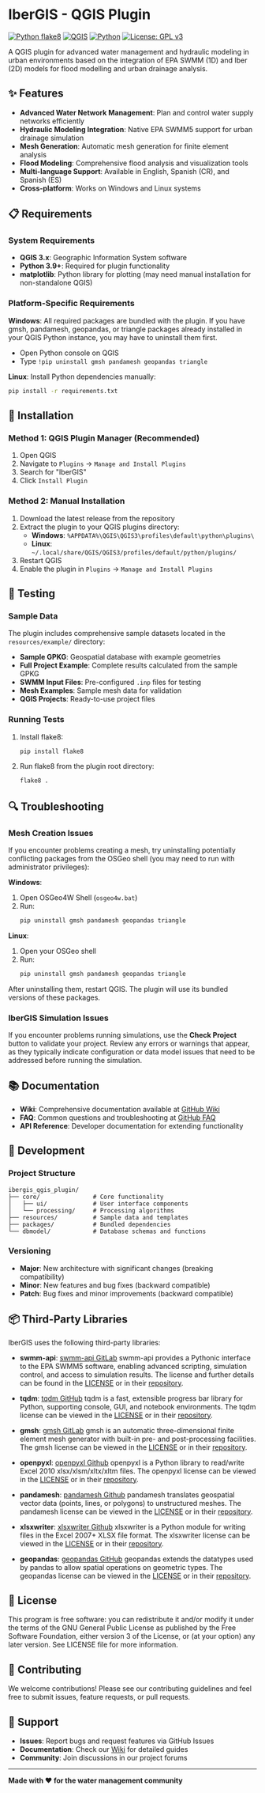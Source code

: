 # IberGIS - QGIS Plugin

[![Python flake8](https://github.com/ibergis/ibergis_qgis_plugin/actions/workflows/pythonflake8.yml/badge.svg)](https://github.com/ibergis/ibergis_qgis_plugin/actions/workflows/pythonflake8.yml)
[![QGIS](https://img.shields.io/badge/QGIS-3.34+-green.svg?logo=qgis)](https://qgis.org)
[![Python](https://img.shields.io/badge/Python-3.9+-blue.svg?logo=python)](https://www.python.org)
[![License: GPL v3](https://img.shields.io/badge/License-GPLv3-blue.svg)](https://www.gnu.org/licenses/gpl-3.0)

A QGIS plugin for advanced water management and hydraulic modeling in urban environments based on the integration of EPA SWMM (1D) and Iber (2D) models for flood modelling and urban drainage analysis.

## ✨ Features

- **Advanced Water Network Management**: Plan and control water supply networks efficiently
- **Hydraulic Modeling Integration**: Native EPA SWMM5 support for urban drainage simulation
- **Mesh Generation**: Automatic mesh generation for finite element analysis
- **Flood Modeling**: Comprehensive flood analysis and visualization tools
- **Multi-language Support**: Available in English, Spanish (CR), and Spanish (ES)
- **Cross-platform**: Works on Windows and Linux systems

## 📋 Requirements

### System Requirements
- **QGIS 3.x**: Geographic Information System software
- **Python 3.9+**: Required for plugin functionality
- **matplotlib**: Python library for plotting (may need manual installation for non-standalone QGIS)

### Platform-Specific Requirements

**Windows**: All required packages are bundled with the plugin. If you have gmsh, pandamesh, geopandas, or triangle packages already installed in your QGIS Python instance, you may have to uninstall them first.
- Open Python console on QGIS
- Type `!pip uninstall gmsh pandamesh geopandas triangle`

**Linux**: Install Python dependencies manually:
```bash
pip install -r requirements.txt
```

## 🚀 Installation

### Method 1: QGIS Plugin Manager (Recommended)
1. Open QGIS
2. Navigate to `Plugins` → `Manage and Install Plugins`
3. Search for "IberGIS"
4. Click `Install Plugin`

### Method 2: Manual Installation
1. Download the latest release from the repository
2. Extract the plugin to your QGIS plugins directory:
   - **Windows**: `%APPDATA%\QGIS\QGIS3\profiles\default\python\plugins\`
   - **Linux**: `~/.local/share/QGIS/QGIS3/profiles/default/python/plugins/`
3. Restart QGIS
4. Enable the plugin in `Plugins` → `Manage and Install Plugins`

## 🧪 Testing

### Sample Data
The plugin includes comprehensive sample datasets located in the `resources/example/` directory:
- **Sample GPKG**: Geospatial database with example geometries
- **Full Project Example**: Complete results calculated from the sample GPKG
- **SWMM Input Files**: Pre-configured `.inp` files for testing
- **Mesh Examples**: Sample mesh data for validation
- **QGIS Projects**: Ready-to-use project files

### Running Tests
1. Install flake8:
   ```bash
   pip install flake8
   ```
2. Run flake8 from the plugin root directory:
   ```bash
   flake8 .
   ```

## 🔍 Troubleshooting

### Mesh Creation Issues
If you encounter problems creating a mesh, try uninstalling potentially conflicting packages from the OSGeo shell (you may need to run with administrator privileges):

**Windows**:
1. Open OSGeo4W Shell (`osgeo4w.bat`)
2. Run:
   ```bash
   pip uninstall gmsh pandamesh geopandas triangle
   ```

**Linux**:
1. Open your OSGeo shell
2. Run:
   ```bash
   pip uninstall gmsh pandamesh geopandas triangle
   ```

After uninstalling them, restart QGIS. The plugin will use its bundled versions of these packages.

### IberGIS Simulation Issues
If you encounter problems running simulations, use the **Check Project** button to validate your project. Review any errors or warnings that appear, as they typically indicate configuration or data model issues that need to be addressed before running the simulation.

## 📚 Documentation

- **Wiki**: Comprehensive documentation available at [GitHub Wiki](https://drain-iber.github.io/testing/en/docs/)
- **FAQ**: Common questions and troubleshooting at [GitHub FAQ](https://github.com/ibergis/ibergis_qgis_plugin/wiki/FAQs)
- **API Reference**: Developer documentation for extending functionality

## 🔧 Development

### Project Structure
```
ibergis_qgis_plugin/
├── core/               # Core functionality
│   ├── ui/             # User interface components
│   └── processing/     # Processing algorithms
├── resources/          # Sample data and templates
├── packages/           # Bundled dependencies
└── dbmodel/            # Database schemas and functions
```

### Versioning
- **Major**: New architecture with significant changes (breaking compatibility)
- **Minor**: New features and bug fixes (backward compatible)
- **Patch**: Bug fixes and minor improvements (backward compatible)

## 📦 Third-Party Libraries

IberGIS uses the following third-party libraries:

- **swmm-api**: [swmm-api GitLab](https://gitlab.com/markuspichler/swmm_api)
  swmm-api provides a Pythonic interface to the EPA SWMM5 software, enabling advanced scripting, simulation control, and access to simulation results.
  The license and further details can be found in the [LICENSE](./packages/swmm_api/LICENSE) or in their [repository](https://gitlab.com/markuspichler/swmm_api/-/blob/master/LICENSE).

- **tqdm**: [tqdm GitHub](https://github.com/tqdm/tqdm)
  tqdm is a fast, extensible progress bar library for Python, supporting console, GUI, and notebook environments.
  The tqdm license can be viewed in the [LICENSE](./packages/tqdm/LICENCE) or in their [repository](https://github.com/tqdm/tqdm/blob/master/LICENCE).

- **gmsh**: [gmsh GitLab](https://gitlab.onelab.info/gmsh/gmsh/-/tree/gmsh_4_11_1?ref_type=tags)
  gmsh is an automatic three-dimensional finite element mesh generator with built-in pre- and post-processing facilities.
  The gmsh license can be viewed in the [LICENSE](./packages/gmsh/LICENCE) or in their [repository](https://gitlab.onelab.info/gmsh/gmsh/-/blob/gmsh_4_11_1/LICENSE.txt?ref_type=tags).

- **openpyxl**: [openpyxl Github](https://foss.heptapod.net/openpyxl/openpyxl/-/tree/3.1.2?ref_type=tags)
  openpyxl is a Python library to read/write Excel 2010 xlsx/xlsm/xltx/xltm files.
  The openpyxl license can be viewed in the [LICENSE](./packages/openpyxl/LICENCE) or in their [repository](https://foss.heptapod.net/openpyxl/openpyxl/-/blob/3.1.2/LICENCE.rst?ref_type=tags).

- **pandamesh**: [pandamesh Github](https://github.com/Deltares/pandamesh/tree/main)
  pandamesh translates geospatial vector data (points, lines, or polygons) to unstructured meshes.
  The pandamesh license can be viewed in the [LICENSE](./packages/pandamesh/LICENCE) or in their [repository](https://github.com/Deltares/pandamesh/blob/main/LICENSE).

- **xlsxwriter**: [xlsxwriter Github](https://github.com/jmcnamara/XlsxWriter/tree/RELEASE_3.1.9)
  xlsxwriter is a Python module for writing files in the Excel 2007+ XLSX file format.
  The xlsxwriter license can be viewed in the [LICENSE](./packages/xlsxwriter/LICENCE) or in their [repository](https://github.com/jmcnamara/XlsxWriter/blob/RELEASE_3.1.9/LICENSE.txt).

- **geopandas**: [geopandas GitHub](https://github.com/geopandas/geopandas)
  geopandas extends the datatypes used by pandas to allow spatial operations on geometric types.
  The geopandas license can be viewed in the [LICENSE](./packages/geopandas/LICENSE.txt) or in their [repository](https://github.com/geopandas/geopandas/blob/main/LICENSE.txt).

## 📄 License

This program is free software: you can redistribute it and/or modify it under the terms of the GNU General Public License as published by the Free Software Foundation, either version 3 of the License, or (at your option) any later version. See LICENSE file for more information.

## 🤝 Contributing

We welcome contributions! Please see our contributing guidelines and feel free to submit issues, feature requests, or pull requests.

## 💬 Support

- **Issues**: Report bugs and request features via GitHub Issues
- **Documentation**: Check our [Wiki](https://github.com/Giswater/giswater_dbmodel/wiki) for detailed guides
- **Community**: Join discussions in our project forums

---

**Made with ❤️ for the water management community**
